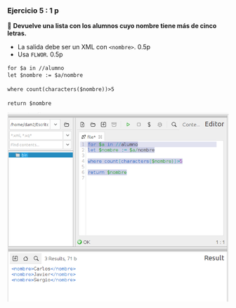 ### **Ejercicio 5** : 1 p 
📌 **Devuelve una lista con los alumnos cuyo nombre tiene más de cinco letras.**  
- La salida debe ser un XML con `<nombre>`. 0.5p  
- Usa `FLWOR`. 0.5p 

```
for $a in //alumno
let $nombre := $a/nombre

where count(characters($nombre))>5

return $nombre
```
![alt text](capturas/5.png)

